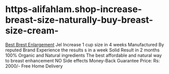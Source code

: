 # https-alifahlam.shop-increase-breast-size-naturally-buy-breast-size-cream-
[Best Brest Enlargement](https://alifahlam.shop/increase-breast-size-naturally-buy-breast-size-cream/) Jel Increase 1 cup size in 4 weeks Manufactured By reputed Brand Experience the results s in a week Solid Result in 2 months 100% Organic and Natural ingredients The best affordable and natural way to breast enhancement NO Side effects Money-Back Guarantee Price: Rs: 2000/- Free Home Delivery
